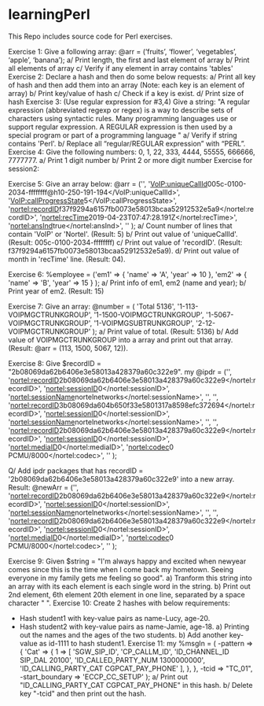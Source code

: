 # learningPerl
This Repo includes source code for Perl exercises.

Exercise 1:
Give a following array: 
@arr = (‘fruits’, ‘flower’, ‘vegetables’, ‘apple’, ‘banana’);
a/ Print length,  the first and last element of  array
b/ Print all elements of array
c/ Verify if any element in array contains 'tables'
Exercise 2:
Declare a hash and then do some below requests:
a/ Print all key of hash and then add them into an array (Note: each key is an element of array)
b/ Print key/value of hash
c/ Check if a key is exist.
d/ Print size of hash
Exercise 3: (Use regular expression for #3,4)
Give a string: "A regular expression (abbreviated regexp or regex) is a way to describe sets of characters using syntactic rules. Many programming languages use or support regular expression. A REGULAR expression is then used by a special program or part of a programming language  " 
a/ Verify if string contains 'Perl'.
b/ Replace all “regular/REGULAR expression” with “PERL”.
Exercise 4: 
Give the following numbers: 0, 1, 22, 333, 4444, 55555, 666666, 7777777.
a/ Print 1 digit number
b/ Print 2 or more digit number
Exercise for session2:

Exercise 5: Give an array below:
@arr = ('<IPDR xsi:type="test">',
'<VoIP:uniqueCallId>005c-0100-2034-ffffffff@h10-250-191-194</VoIP:uniqueCallId>',
'<VoIP:callProgressState>5</VoIP:callProgressState>',
'<nortel:recordID>f37f9294a6157fb0073e58013bcaa52912532e5a9</nortel:recordID>',
'<nortel:recTime>2019-04-23T07:47:28.191Z</nortel:recTime>',
'<nortel:ansInd>true</nortel:ansInd>',
'</IPDR>'
);
a/ Count number of lines that contain 'VoIP' or 'Nortel'. (Result: 5)
b/ Print out value of 'uniqueCallId'. (Result: 005c-0100-2034-ffffffff)
c/ Print out value of 'recordID'. (Result: f37f9294a6157fb0073e58013bcaa52912532e5a9).
d/ Print out value of month in 'recTime' line. (Result: 04).

Exercise 6: %employee = ('em1' => { 'name' => 'A',
                                                              'year' => 10
                                                            },
                                            'em2' => { 'name' => 'B',
                                                             'year' => 15
                                                            }
                                             );
a/ Print info of em1, em2 (name and year);
b/ Print year of em2. (Result: 15)

Exercise 7: Give an array:
@number = ( 'Total 5136',
'1-113-VOIPMGCTRUNKGROUP',
'1-1500-VOIPMGCTRUNKGROUP',
'1-5067-VOIPMGCTRUNKGROUP',
'1-VOIPMGSUBTRUNKGROUP',
'2-12-VOIPMGCTRUNKGROUP'
);
a/ Print value of total. (Result: 5136)
b/ Add value of VOIPMGCTRUNKGROUP into a array and print out that array. (Result: @arr = (113, 1500, 5067, 12)).

Exercise 8: Give $recordID = "2b08069da62b6406e3e58013a428379a60c322e9".
my @ipdr = ('<IPDR xsi:type="nortel:Nortel-SDP">',
'<nortel:recordID>2b08069da62b6406e3e58013a428379a60c322e9</nortel:recordID>',
'<nortel:sessionID>0</nortel:sessionID>',
'<nortel:sessionName>nortelnetworks</nortel:sessionName>',
'</IPDR>',
'<IPDR xsi:type="nortel:Nortel-SDP">',
'<nortel:recordID>3b08069da604b650f33e5801317a8598efc372694</nortel:recordID>',
'<nortel:sessionID>0</nortel:sessionID>',
'<nortel:sessionName>nortelnetworks</nortel:sessionName>',
'</IPDR>',
'<IPDR xsi:type="nortel:Nortel-Codec-List">',
'<nortel:recordID>2b08069da62b6406e3e58013a428379a60c322e9</nortel:recordID>',
'<nortel:sessionID>0</nortel:sessionID>',
'<nortel:mediaID>0</nortel:mediaID>',
'<nortel:codec>0 PCMU/8000</nortel:codec>',
'</IPDR>'
);

Q/ Add ipdr packages that has recordID = '2b08069da62b6406e3e58013a428379a60c322e9' into a new array.
Result:
@newArr = ('<IPDR xsi:type="nortel:Nortel-SDP">',
'<nortel:recordID>2b08069da62b6406e3e58013a428379a60c322e9</nortel:recordID>',
'<nortel:sessionID>0</nortel:sessionID>',
'<nortel:sessionName>nortelnetworks</nortel:sessionName>',
'</IPDR>',
'<IPDR xsi:type="nortel:Nortel-Codec-List">',
'<nortel:recordID>2b08069da62b6406e3e58013a428379a60c322e9</nortel:recordID>',
'<nortel:sessionID>0</nortel:sessionID>',
'<nortel:mediaID>0</nortel:mediaID>',
'<nortel:codec>0 PCMU/8000</nortel:codec>',
'</IPDR>'
);

Exercise 9: Given $string = "I'm always happy and excited when newyear comes since this is the time when I come back my hometown. Seeing everyone in my family gets me feeling so good".
a) Tranform this string into an array with its each element is each single word in the string.
b) Print out 2nd element, 6th element 20th element in one line, separated by a space character " ".
Exercise 10: Create 2 hashes with below requirements:
 - Hash student1 with key-value pairs as name-Lucy, age-20.
 - Hash student2 with key-value pairs as name-Jamie, age-18. 
a) Printing out the names and the ages of the two students.
b) Add another key-value as id-1111 to hash student1.
Exercise 11:
my %msgIn = (
  -pattern => {
  'Cat' => {
   1 => [
    'SGW_SIP_ID', 'CP_CALLM_ID',
    'ID_CHANNEL_ID  SIP_DAL 20100',
    'ID_CALLED_PARTY_NUM  1300000000',
    'ID_CALLING_PARTY_CAT  CGPCAT_PAY_PHONE'
   ],
  },
  },
  -tcid           => "TC_01",
  -start_boundary => 'ECCP_CC_SETUP'
);
a/ Print out "ID_CALLING_PARTY_CAT  CGPCAT_PAY_PHONE" in this hash.
b/ Delete key "-tcid" and then print out the hash.
